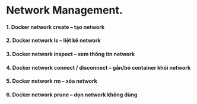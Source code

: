 # Network Management. 
#### 1. Docker network create – tạo network

#### 2. Docker network ls – liệt kê network

#### 3. Docker network inspect – xem thông tin network

#### 4. Docker network connect / disconnect – gắn/bỏ container khỏi network

#### 5. Docker network rm – xóa network

#### 6. Docker network prune – dọn network không dùng
